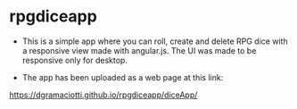 # rpgdiceapp

* This is a simple app where you can roll, create and delete RPG dice with a responsive view made with angular.js. The UI was made to be responsive only for desktop.

* The app has been uploaded as a web page at this link:

https://dgramaciotti.github.io/rpgdiceapp/diceApp/
